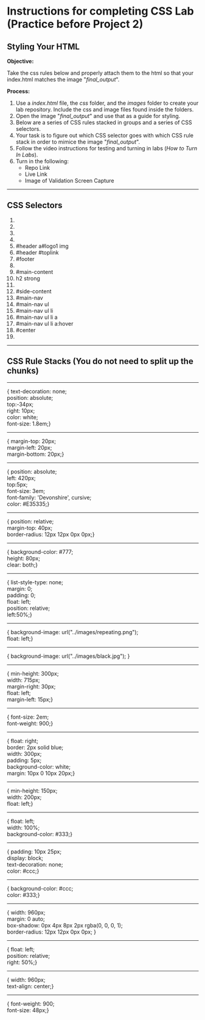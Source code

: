 # Instructions for completing CSS Lab (Practice before Project 2)
## Styling Your HTML

**Objective:**

Take the css rules below and properly attach them to the html so that your index.html matches the image "*final_output*". 

**Process:**
1.	Use a *index.html* file, the *css* folder, and the *images* folder to create your lab repository. Include the css and image files found inside the folders.
2.	Open the image "*final_output*" and use that as a guide for styling.
3.	Below are a series of CSS rules stacked in groups and a series of CSS selectors.
4.	Your task is to figure out which CSS selector goes with which CSS rule stack in order to mimice the image "*final_output*".
5.	Follow the video instructions for testing and turning in labs (*How to Turn In Labs*). 
6.	Turn in the following:
    * Repo Link
    * Live Link
    * Image of Validation Screen Capture
    

***

## CSS Selectors

1.	
2.	
3.	
4.	
5.	#header a#logo1 img
6.	#header #toplink
7.	#footer
8.	
9.	#main-content
10.	h2 strong
11.	
12.	#side-content
13.	#main-nav
14.	#main-nav ul
15.	#main-nav ul li
16.	#main-nav ul li a
17.	#main-nav ul li a:hover
18.	#center
19.	

***

## CSS Rule Stacks (You do not need to split up the chunks)
***
<!--This is one of very few situations where br is justified, a semantic break in the text. REMOVE the br in your final CSS -->

{ text-decoration: none;<br>
    position: absolute;<br>
    top:-34px;<br>
    right: 10px;<br>
    color: white;<br>
  font-size: 1.8em;}
***

{ margin-top: 20px;<br>
  margin-left: 20px;<br>
  margin-bottom: 20px;}
***

{   position: absolute;<br>
    left: 420px;<br>
    top:5px;<br>
  font-size: 3em;<br>
    font-family: 'Devonshire', cursive;<br>
  color: #E35335;}
***

{ position: relative;<br>
  margin-top: 40px;<br>
  border-radius: 12px 12px 0px 0px;}
***

{   background-color: #777;<br>
    height: 80px;<br>
    clear: both;}
***

{   list-style-type: none;<br>
    margin: 0;<br>
    padding: 0;<br>
    float: left;<br>
    position: relative;<br>
    left:50%;}
***

{   background-image: url("../images/repeating.png");<br>
    float: left;}
***

{   background-image: url("../images/black.jpg"); }
***

{   min-height: 300px;<br>
    width: 715px;<br>
    margin-right: 30px;<br>
    float: left;<br>
    margin-left: 15px;}
***

{ font-size: 2em;<br>
  font-weight: 900;}
***

{   float: right;<br>
    border: 2px solid blue;<br>
  width: 300px;<br>
    padding: 5px;<br>
    background-color: white;<br>
    margin: 10px 0 10px 20px;}
***

{   min-height: 150px;<br>
    width: 200px;<br>
    float: left;}
***

{   float: left;<br>
    width: 100%;<br>
    background-color: #333;}
***

{   padding: 10px 25px;<br>
    display: block;<br>
    text-decoration: none;<br>
    color: #ccc;}
***

{   background-color: #ccc;<br>
    color: #333;}
***

{   width: 960px;<br>
    margin: 0 auto;<br>
    box-shadow: 0px 4px 8px 2px rgba(0, 0, 0, 1);<br>
    border-radius: 12px 12px 0px 0px; }
***
  
{   float: left;<br>
    position: relative;<br>
    right: 50%;}
***
{       width: 960px;<br>
        text-align: center;}

***
{       font-weight: 900;<br>
        font-size: 48px;}


